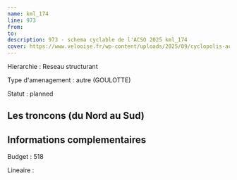 ```yaml
---
name: kml_174 
line: 973
from: 
to:  
description: 973 - schema cyclable de l'ACSO 2025 kml_174 
cover: https://www.velooise.fr/wp-content/uploads/2025/09/cyclopolis-acso-default.jpg
---
```

Hierarchie : Reseau structurant

Type d'amenagement : autre (GOULOTTE)

Statut : planned

## Les troncons (du Nord au Sud)

## Informations complementaires

Budget  : 518 

Lineaire :

